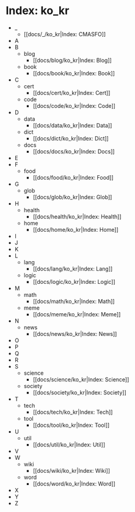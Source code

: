 
# Index: ko_kr

* _
  * [[docs/_/ko_kr|Index: CMASFO]]
* A
* B
  * blog
    * [[docs/blog/ko_kr|Index: Blog]]
  * book
    * [[docs/book/ko_kr|Index: Book]]
* C
  * cert
    * [[docs/cert/ko_kr|Index: Cert]]
  * code
    * [[docs/code/ko_kr|Index: Code]]
* D
  * data
    * [[docs/data/ko_kr|Index: Data]]
  * dict
    * [[docs/dict/ko_kr|Index: Dict]]
  * docs
    * [[docs/docs/ko_kr|Index: Docs]]
* E
* F
  * food
    * [[docs/food/ko_kr|Index: Food]]
* G
  * glob
    * [[docs/glob/ko_kr|Index: Glob]]
* H
  * health
    * [[docs/health/ko_kr|Index: Health]]
  * home
    * [[docs/home/ko_kr|Index: Home]]
* I
* J
* K
* L
  * lang
    * [[docs/lang/ko_kr|Index: Lang]]
  * logic
    * [[docs/logic/ko_kr|Index: Logic]]
* M
  * math
    * [[docs/math/ko_kr|Index: Math]]
  * meme
    * [[docs/meme/ko_kr|Index: Meme]]
* N
  * news
    * [[docs/news/ko_kr|Index: News]]
* O
* P
* Q
* R
* S
  * science
    * [[docs/science/ko_kr|Index: Science]]
  * society
    * [[docs/society/ko_kr|Index: Society]]
* T
  * tech
    * [[docs/tech/ko_kr|Index: Tech]]
  * tool
    * [[docs/tool/ko_kr|Index: Tool]]
* U
  * util
    * [[docs/util/ko_kr|Index: Util]]
* V
* W
  * wiki
    * [[docs/wiki/ko_kr|Index: Wiki]]
  * word
    * [[docs/word/ko_kr|Index: Word]]
* X
* Y
* Z
